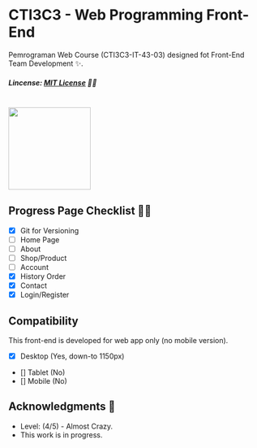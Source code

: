 # CTI3C3 - Web Programming Front-End
Pemrograman Web Course (CTI3C3-IT-43-03) designed fot Front-End Team Development ✨.
##### Lincense: [MIT License](https://github.com/bydzen/cti3c3_front-end/blob/main/LICENSE) 🧑‍⚖️
<br>

<div style="display: flex;">
  <img width="162px" src="https://telkomuniversity.ac.id/wp-content/uploads/2019/03/Logo-Telkom-University-png-3430x1174.png">
</div>

## Progress Page Checklist 🧑‍💻
- [X] Git for Versioning
- [ ] Home Page
- [ ] About
- [ ] Shop/Product
- [ ] Account
- [X] History Order
- [X] Contact
- [X] Login/Register

## Compatibility
This front-end is developed for web app only (no mobile version).
- [X] Desktop (Yes, down-to 1150px)
- [] Tablet (No)
- [] Mobile (No)

## Acknowledgments 📝
* Level: (4/5) - Almost Crazy.
* This work is in progress.
